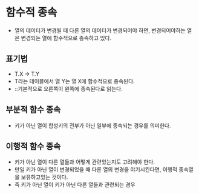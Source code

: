 # 함수적 종속

- 열의 데이터가 변경될 때 다른 열의 데이터가 변경되어야 하면, 변경되어야하는 열은 변경되는 열에 함수적으로 종속하고 있다.

## 표기법

- T.X -> T.Y
- T라는 테이블에서 열 Y는 열 X에 함수적으로 종속된다.
- ::기본적으로 오른쪽이 왼쪽에 종속된다로 읽는다.

## 부분적 함수 종속

- 키가 아닌 열이 합성키의 전부가 아닌 일부에 종속되는 경우를 의미한다.

## 이행적 함수 종속

- 키가 아닌 열이 다른 열들과 어떻게 관련있는지도 고려해야 한다.
- 만일 키가 아닌 열이 변경되었을 때 다른 열의 변경을 야기시킨다면, 이행적 종속열을 보유하고있는 것이다.
- 즉 키가 아닌 열이 키가 아닌 다른 열들과 관련되는 경우
